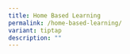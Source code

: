```yaml
---
title: Home Based Learning
permalink: /home-based-learning/
variant: tiptap
description: ""
---
```

